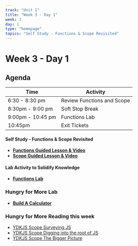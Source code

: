 ```yaml
---
track: "Unit 1"
title: "Week 3 - Day 1"
week: 3
day: 1
type: "homepage"
topics: "Self Study - Functions & Scope Revisited"
---
```



# Week 3 - Day 1

## Agenda
| Time  | Activity |
| ----- | ------ |
| 6:30 - 8:30 pm | Review Functions and Scope |
| 8:30pm - 9:00 pm | Soft Stop Break |
| 9:00pm - 10:45 pm |  Functions Lab |
| 10:45pm | Exit Tickets |

#### Self Study - Functions & Scope Revisited
- [**Functions Guided Lesson & Video**](/unit1/week-3/day-1/functions)
- [**Scope Guided Lesson & Video**](/unit1/week-3/day-1/scope)


#### Lab Activity to Solidify Knowledge 
- [**Functions Lab**](/unit1/week-3/day-1/lab)


### Hungry for More Lab
- [**Build A Calculator**](/unit1/week-3/day-1/hungryformore)

### Hungry for More Reading this week
- [YDKJS Scope Surveying JS](https://github.com/getify/You-Dont-Know-JS/blob/2nd-ed/get-started/ch2.md)
- [YDKJS Scope Digging into the root of JS](https://github.com/getify/You-Dont-Know-JS/blob/2nd-ed/get-started/ch3.md)<br>
- [YDKJS Scope The Bigger Picture](https://github.com/getify/You-Dont-Know-JS/blob/2nd-ed/get-started/ch4.md)